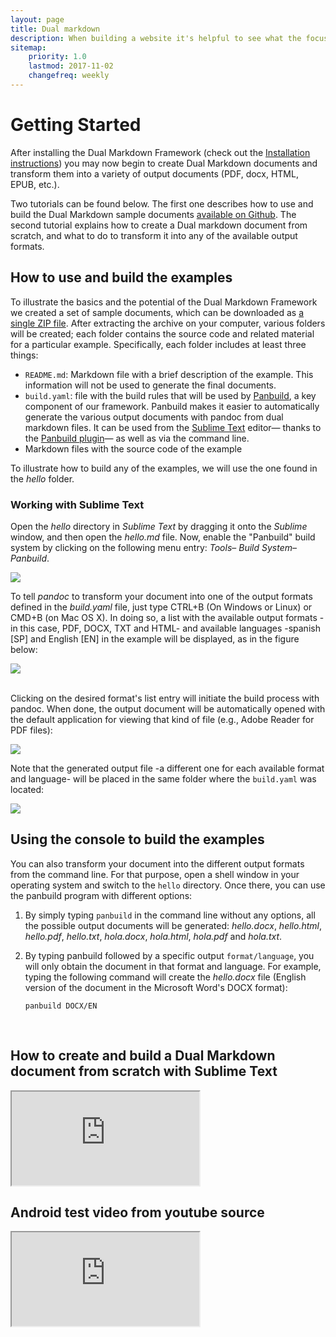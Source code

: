 ```yaml
---
layout: page
title: Dual markdown
description: When building a website it's helpful to see what the focus of your site is. This page is an example of how to show a website's focus.
sitemap:
    priority: 1.0
    lastmod: 2017-11-02
    changefreq: weekly
---
```


# Getting Started

After installing the Dual Markdown Framework (check out the [Installation instructions](./installation)) you may now begin to create Dual Markdown documents and transform them into a variety of output documents (PDF, docx, HTML, EPUB, etc.).

Two tutorials can be found below. The first one describes how to use and build the Dual Markdown sample documents [available on Github](https://github.com/dualmarkdown/examples). The second tutorial explains how to create a Dual markdown document from scratch, and what to do to transform it into any of the available output formats. 

## How to use and build the examples

To illustrate the basics and the potential of the Dual Markdown Framework we created a set of sample documents, which can be downloaded as [a single ZIP file](https://github.com/dualmarkdown/examples/archive/master.zip). After extracting the archive on your computer, various folders will be created; each folder contains the source code and related material for a particular example. Specifically, each folder includes at least three things:

* `README.md`: Markdown file with a brief description of the example. This information will not be used to generate the final documents.
* `build.yaml`: file with the build rules that will be used by [Panbuild](https://github.com/jcsaezal/panbuild), a key component of our framework. Panbuild makes it easier to automatically generate the various output documents with pandoc from dual markdown files. It can be used from the [Sublime Text](https://www.sublimetext.com/) editor— thanks to the [Panbuild plugin](https://github.com/jcsaezal/SublimeText-Panbuild)— as well as via the command line.
* Markdown files with the source code of the example

To illustrate how to build any of the examples, we will use the one found in the _hello_ folder.

### Working with Sublime Text

Open the *hello* directory in *Sublime Text* by dragging it onto the *Sublime* window, and then open the *hello.md* file. Now, enable the "Panbuild" build system by clicking on the following menu entry: *Tools*– *Build System*– *Panbuild*.

![](../images/gs/scr-000-f.png)

To tell *pandoc* to transform your document into one of the output formats defined in the *build.yaml* file, just type CTRL+B (On Windows or Linux) or CMD+B (on Mac OS X). In doing so, a list with the available output formats -in this case, PDF, DOCX, TXT and HTML- and available languages -spanish [SP] and English [EN] in the example will be displayed, as in the figure below:

![](../images/gs/scr-001-f.png)

​		
Clicking on the desired format's list entry will initiate the build process with pandoc. When done, the output document will be automatically opened with the default application for viewing that kind of file (e.g., Adobe Reader for PDF files):

![](../images/gs/scr-003-f.png)

Note that the generated output file -a different one for each available format and language- will be placed in the same folder where the `build.yaml` was located:

![](../images/gs/scr-002-f.png)	

## Using the console to build the examples

You can also transform your document into the different output formats from the command line. For that purpose, open a shell window in your operating system and switch to the `hello` directory. Once there, you can use the panbuild program with different options:

1.  By simply typing `panbuild` in the command line without any options, all the possible output documents will be generated: *hello.docx*, *hello.html*, *hello.pdf*, *hello.txt*, *hola.docx*, *hola.html*, *hola.pdf* and *hola.txt*.

2. By typing panbuild followed by a specific output `format/language`, you will only obtain the document in that format and language. For example, typing the following command will create the *hello.docx* file (English version of the document in the Microsoft Word's DOCX format):

      `panbuild DOCX/EN`			


​			
## How to create and build a Dual Markdown document from scratch with Sublime Text

<div class="resp-container">
	<iframe class="resp-iframe" align="center" src="https://drive.google.com/file/d/1LvpwrrOkcoyTZVpLV56MlLEgHN8IrPWg/preview" gesture="media"  allow="encrypted-media" allowfullscreen></iframe>​
</div>

## Android test video from youtube source

<div class="resp-container">
	<iframe class="resp-iframe" align="center" src="https://www.youtube.com/embed/A0FZIwabctw" gesture="media"  allow="encrypted-media" allowfullscreen></iframe>​
</div>